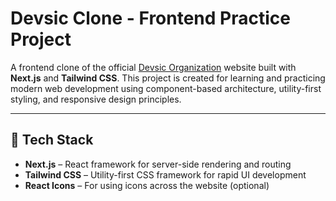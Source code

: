 # Devsic Clone - Frontend Practice Project

A frontend clone of the official [Devsic Organization](https://devsinc.com) website built with **Next.js** and **Tailwind CSS**. This project is created for learning and practicing modern web development using component-based architecture, utility-first styling, and responsive design principles.

---

## 🚀 Tech Stack

- **Next.js** – React framework for server-side rendering and routing
- **Tailwind CSS** – Utility-first CSS framework for rapid UI development
- **React Icons** – For using icons across the website (optional)


